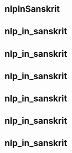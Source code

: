 # nlpInSanskrit
# nlp_in_sanskrit
# nlp_in_sanskrit
# nlp_in_sanskrit
# nlp_in_sanskrit
# nlp_in_sanskrit
# nlp_in_sanskrit
